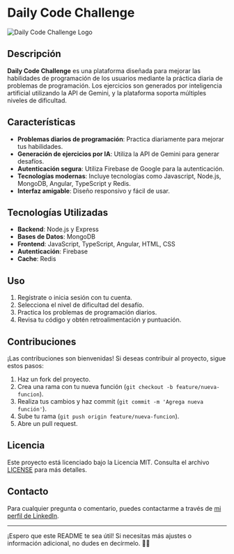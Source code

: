 # Daily Code Challenge

![Daily Code Challenge Logo](./assets/images/daily-code-icon.svg)

## Descripción

**Daily Code Challenge** es una plataforma diseñada para mejorar las habilidades de programación de los usuarios mediante la práctica diaria de problemas de programación. Los ejercicios son generados por inteligencia artificial utilizando la API de Gemini, y la plataforma soporta múltiples niveles de dificultad.

## Características

- **Problemas diarios de programación**: Practica diariamente para mejorar tus habilidades.
- **Generación de ejercicios por IA**: Utiliza la API de Gemini para generar desafíos.
- **Autenticación segura**: Utiliza Firebase de Google para la autenticación.
- **Tecnologías modernas**: Incluye tecnologías como Javascript, Node.js, MongoDB, Angular, TypeScript y Redis.
- **Interfaz amigable**: Diseño responsivo y fácil de usar.

## Tecnologías Utilizadas

- **Backend**: Node.js y Express
- **Bases de Datos**: MongoDB
- **Frontend**: JavaScript, TypeScript, Angular, HTML, CSS
- **Autenticación**: Firebase
- **Cache**: Redis

## Uso

1. Regístrate o inicia sesión con tu cuenta.
2. Selecciona el nivel de dificultad del desafío.
3. Practica los problemas de programación diarios.
4. Revisa tu código y obtén retroalimentación y puntuación.

## Contribuciones

¡Las contribuciones son bienvenidas! Si deseas contribuir al proyecto, sigue estos pasos:

1. Haz un fork del proyecto.
2. Crea una rama con tu nueva función (`git checkout -b feature/nueva-funcion`).
3. Realiza tus cambios y haz commit (`git commit -m 'Agrega nueva función'`).
4. Sube tu rama (`git push origin feature/nueva-funcion`).
5. Abre un pull request.

## Licencia

Este proyecto está licenciado bajo la Licencia MIT. Consulta el archivo [LICENSE](./LICENSE) para más detalles.

## Contacto

Para cualquier pregunta o comentario, puedes contactarme a través de [mi perfil de LinkedIn](https://www.linkedin.com/in/josue-ortizv/).

---

¡Espero que este README te sea útil! Si necesitas más ajustes o información adicional, no dudes en decírmelo. 🚀✨
